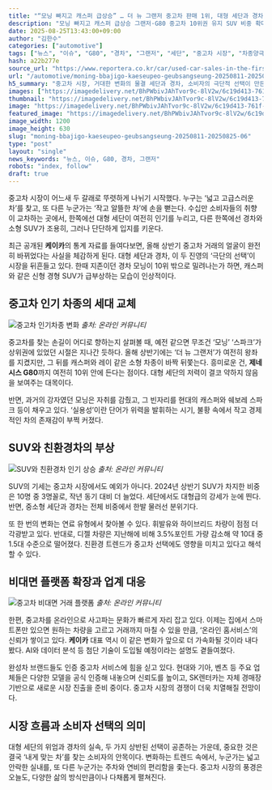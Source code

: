 ```yaml
---
title: "“모닝 빠지고 캐스퍼 급상승” … 더 뉴 그랜저 중고차 판매 1위, 대형 세단과 경차 양극화 심화"
description: "모닝 빠지고 캐스퍼 급상승 그랜저·G80 중고차 10위권 유지 SUV 비중 확대, 디젤은 퇴조 흐름 ..."
date: 2025-08-25T13:43:00+09:00
author: "김한수"
categories: ["automotive"]
tags: ["뉴스", "이슈", "G80", "경차", "그랜저", "세단", "중고차 시장", "차종양극화리포트", "세대별차량선호도"]
hash: a22b277e
source_url: "https://www.reportera.co.kr/car/used-car-sales-in-the-first-half-of-the-year/"
url: "/automotive/moning-bbajigo-kaeseupeo-geubsangseung-20250811-20250825-06/"
h5_summary: "중고차 시장, 거대한 변화의 물결 세단과 경차, 소비자의 극단적 선택이 만든 '두 얼굴'"
images: ["https://imagedelivery.net/BhPWbivJAhTvor9c-8lV2w/6c19d413-761f-4707-3690-ebe12aa11700/public", "https://imagedelivery.net/BhPWbivJAhTvor9c-8lV2w/358c5d6c-1ddb-4a7f-6814-9937948d1700/public", "https://imagedelivery.net/BhPWbivJAhTvor9c-8lV2w/ca8eecf4-fc41-4547-f0a3-d7b437f1da00/public", "https://imagedelivery.net/BhPWbivJAhTvor9c-8lV2w/64fa86ce-666c-462e-1eff-6284026fcf00/public"]
thumbnail: "https://imagedelivery.net/BhPWbivJAhTvor9c-8lV2w/6c19d413-761f-4707-3690-ebe12aa11700/public"
image: "https://imagedelivery.net/BhPWbivJAhTvor9c-8lV2w/6c19d413-761f-4707-3690-ebe12aa11700/public"
featured_image: "https://imagedelivery.net/BhPWbivJAhTvor9c-8lV2w/6c19d413-761f-4707-3690-ebe12aa11700/public"
image_width: 1200
image_height: 630
slug: "moning-bbajigo-kaeseupeo-geubsangseung-20250811-20250825-06"
type: "post"
layout: "single"
news_keywords: "뉴스, 이슈, G80, 경차, 그랜저"
robots: "index, follow"
draft: true
---
```


중고차 시장이 어느새 두 갈래로 뚜렷하게 나뉘기 시작했다. 누구는 ‘넓고 고급스러운 차’를 찾고, 또 다른 누군가는 ‘작고 알뜰한 차’에 손을 뻗는다. 수십만 소비자들의 취향이 교차하는 곳에서, 한쪽에선 대형 세단이 여전히 인기를 누리고, 다른 한쪽에선 경차와 소형 SUV가 조용히, 그러나 단단하게 입지를 키운다.

최근 공개된 **케이카**의 통계 자료를 들여다보면, 올해 상반기 중고차 거래의 얼굴이 완전히 바뀌었다는 사실을 체감하게 된다. 대형 세단과 경차, 이 두 진영의 ‘극단의 선택’이 시장을 뒤흔들고 있다. 한때 지존이던 경차 모닝이 10위 밖으로 밀려나는가 하면, 캐스퍼와 같은 신형 경형 SUV가 급부상하는 모습이 인상적이다.

## 중고차 인기 차종의 세대 교체

![중고차 인기차종 변화](https://imagedelivery.net/BhPWbivJAhTvor9c-8lV2w/358c5d6c-1ddb-4a7f-6814-9937948d1700/public)
*출처: 온라인 커뮤니티*


중고차를 찾는 손길이 어디로 향하는지 살펴볼 때, 예전 같으면 무조건 ‘모닝’ ‘스파크’가 상위권에 있었던 시절은 지나간 듯하다. 올해 상반기에는 ‘더 뉴 그랜저’가 여전히 왕좌를 지켰지만, 그 뒤를 캐스퍼와 레이 같은 소형 차종이 바짝 뒤쫓는다. 흥미로운 건, **제네시스 G80**까지 여전히 10위 안에 든다는 점이다. 대형 세단의 저력이 결코 약하지 않음을 보여주는 대목이다.

반면, 과거의 강자였던 모닝은 자취를 감췄고, 그 빈자리를 현대의 캐스퍼와 쉐보레 스파크 등이 채우고 있다. ‘실용성’이란 단어가 위력을 발휘하는 시기, 불황 속에서 작고 경제적인 차의 존재감이 부쩍 커졌다.

## SUV와 친환경차의 부상

![SUV와 친환경차 인기 상승](https://imagedelivery.net/BhPWbivJAhTvor9c-8lV2w/ca8eecf4-fc41-4547-f0a3-d7b437f1da00/public)
*출처: 온라인 커뮤니티*


SUV의 기세는 중고차 시장에서도 예외가 아니다. 2024년 상반기 SUV가 차지한 비중은 10명 중 3명꼴로, 작년 동기 대비 더 늘었다. 세단에서도 대형급의 강세가 눈에 띈다. 반면, 중소형 세단과 경차는 전체 비중에서 한발 물러선 분위기다.

또 한 번의 변화는 연료 유형에서 찾아볼 수 있다. 휘발유와 하이브리드 차량이 점점 더 각광받고 있다. 반대로, 디젤 차량은 지난해에 비해 3.5%포인트 가량 감소해 약 10대 중 1.5대 수준으로 떨어졌다. 친환경 트렌드가 중고차 선택에도 영향을 미치고 있다고 해석할 수 있다.

## 비대면 플랫폼 확장과 업계 대응

![중고차 비대면 거래 플랫폼](https://imagedelivery.net/BhPWbivJAhTvor9c-8lV2w/64fa86ce-666c-462e-1eff-6284026fcf00/public)
*출처: 온라인 커뮤니티*


한편, 중고차를 온라인으로 사고파는 문화가 빠르게 자리 잡고 있다. 이제는 집에서 스마트폰만 있으면 원하는 차량을 고르고 거래까지 마칠 수 있을 만큼, ‘온라인 홈서비스’의 신뢰가 쌓이고 있다. **케이카** 대표 역시 이 같은 변화가 앞으로 더 가속화될 것이라 내다봤다. AI와 데이터 분석 등 첨단 기술이 도입될 예정이라는 설명도 곁들여졌다.

완성차 브랜드들도 인증 중고차 서비스에 힘을 싣고 있다. 현대와 기아, 벤츠 등 주요 업체들은 다양한 모델을 공식 인증해 내놓으며 신뢰도를 높이고, SK렌터카는 자체 경매장 기반으로 새로운 시장 진출을 준비 중이다. 중고차 시장의 경쟁이 더욱 치열해질 전망이다.

## 시장 흐름과 소비자 선택의 의미

대형 세단의 위엄과 경차의 실속, 두 가지 상반된 선택이 공존하는 가운데, 중요한 것은 결국 ‘내게 맞는 차’를 찾는 소비자의 안목이다. 변화하는 트렌드 속에서, 누군가는 넓고 안락한 실내를, 또 다른 누군가는 주차와 연비의 편리함을 좇는다. 중고차 시장의 풍경은 오늘도, 다양한 삶의 방식만큼이나 다채롭게 펼쳐진다.
